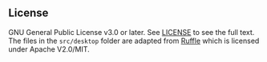 ## License

GNU General Public License v3.0 or later. See [LICENSE](LICENSE) to see the full text.
The files in the `src/desktop` folder are adapted from [Ruffle](https://ruffle.rs) which is licensed under Apache V2.0/MIT.